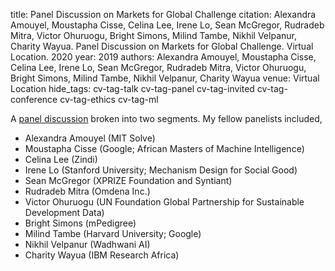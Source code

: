 title: Panel Discussion on Markets for Global Challenge
citation: Alexandra Amouyel, Moustapha Cisse, Celina Lee, Irene Lo, Sean McGregor, Rudradeb Mitra, Victor Ohuruogu, Bright Simons, Milind Tambe, Nikhil Velpanur, Charity Wayua. Panel Discussion on Markets for Global Challenge. Virtual Location. 2020
year: 2019
authors: Alexandra Amouyel, Moustapha Cisse, Celina Lee, Irene Lo, Sean McGregor, Rudradeb Mitra, Victor Ohuruogu, Bright Simons, Milind Tambe, Nikhil Velpanur, Charity Wayua
venue: Virtual Location
hide_tags: cv-tag-talk cv-tag-panel cv-tag-invited cv-tag-conference cv-tag-ethics cv-tag-ml

A [panel discussion](https://www.gcec.org/workshop) broken into two segments. My fellow panelists included,

* Alexandra Amouyel (MIT Solve)
* Moustapha Cisse (Google; African Masters of Machine Intelligence)
* Celina Lee (Zindi)
* Irene Lo (Stanford University; Mechanism Design for Social Good)
* Sean McGregor (XPRIZE Foundation and Syntiant)
* Rudradeb Mitra (Omdena Inc.)
* Victor Ohuruogu (UN Foundation Global Partnership for Sustainable Development Data)
* Bright Simons (mPedigree)
* Milind Tambe (Harvard University; Google)
* Nikhil Velpanur (Wadhwani AI)
* Charity Wayua (IBM Research Africa)
